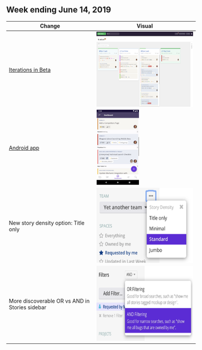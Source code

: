 ## Week ending June 14, 2019

| Change | Visual |
| --- | --- |
| [Iterations in Beta](https://help.clubhouse.io/hc/en-us/articles/360028953452%5D) | <img src="images/20190614/iterations-manage-page.png" height="200px" /> |
| [Android app](https://clubhouse.io/blog/clubhouse-for-android) | <img src="images/20190614/clubhouse-android.png" height="200px" /> |
| New story density option: Title only | <img src="images/20190614/story-density.png" height="200px" /> |
| More discoverable OR vs AND in Stories sidebar | <img src="images/20190614/and-vs-or-more-discoverable.png" height="200px" /> |
